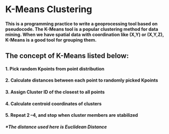 # K-Means Clustering

#### This is a programming practice to write a geoprocessing tool based on pseudocode. The K-Means tool is a popular clustering method for data mining. When we have spatial data with coordination like (X,Y) or (X,Y,Z), K-Means is a good tool for grouping them.  

## The concept of K-Means listed below:

  #### 1. Pick random Kpoints from point distribution
  #### 2. Calculate distances between each point to randomly picked Kpoints
  #### 3. Assign Cluster ID of the closest to all points
  #### 4. Calculate centroid coordinates of clusters
  #### 5. Repeat 2 –4, and stop when cluster members are stabilized

##### *The distance used here is Euclidean Distance